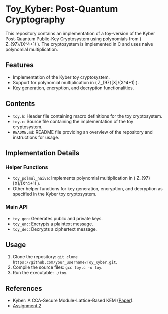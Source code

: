 # Toy_Kyber: Post-Quantum Cryptography

This repository contains an implementation of a toy-version of the Kyber Post-Quantum Public-Key Cryptosystem using polynomials from \( Z_{97}/(X^4+1) \). The cryptosystem is implemented in C and uses naive polynomial multiplication.

## Features
- Implementation of the Kyber toy cryptosystem.
- Support for polynomial multiplication in \( Z_{97}[X]/(X^4+1) \).
- Key generation, encryption, and decryption functionalities.

## Contents
- `toy.h`: Header file containing macro definitions for the toy cryptosystem.
- `toy.c`: Source file containing the implementation of the toy cryptosystem.
- `README.md`: README file providing an overview of the repository and instructions for usage.

## Implementation Details
### Helper Functions
- `toy_polmul_naive`: Implements polynomial multiplication in \( Z_{97}[X]/(X^4+1) \).
- Other helper functions for key generation, encryption, and decryption as specified in the Kyber toy cryptosystem.

### Main API
- `toy_gen`: Generates public and private keys.
- `toy_enc`: Encrypts a plaintext message.
- `toy_dec`: Decrypts a ciphertext message.

## Usage
1. Clone the repository: `git clone https://github.com/your_username/Toy_Kyber.git`.
2. Compile the source files: `gcc toy.c -o toy`.
3. Run the executable: `./toy`.

## References
- Kyber: A CCA-Secure Module-Lattice-Based KEM ([Paper](https://eprint.iacr.org/2017/634.pdf)).
- [Assignment 2](https://drive.google.com/file/d/1N3xhvvjZjx8e1Q2GY4ly4aqq2RJGiase/view)
